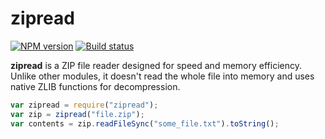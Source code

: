 zipread
=======

[![NPM version][npm-image]][npm-link]
[![Build status][travis-image]][travis-link]

**zipread** is a ZIP file reader designed for speed and memory efficiency. Unlike other modules, it doesn't read the whole file into memory and uses native ZLIB functions for decompression.

```javascript
var zipread = require("zipread");
var zip = zipread("file.zip");
var contents = zip.readFileSync("some_file.txt").toString();
```

[npm-image]: https://img.shields.io/npm/v/zipread.svg?style=flat
[npm-link]: https://npmjs.org/package/zipread
[travis-image]: https://img.shields.io/travis/szastupov/zipread.svg?style=flat
[travis-link]: https://travis-ci.org/szastupov/zipread
